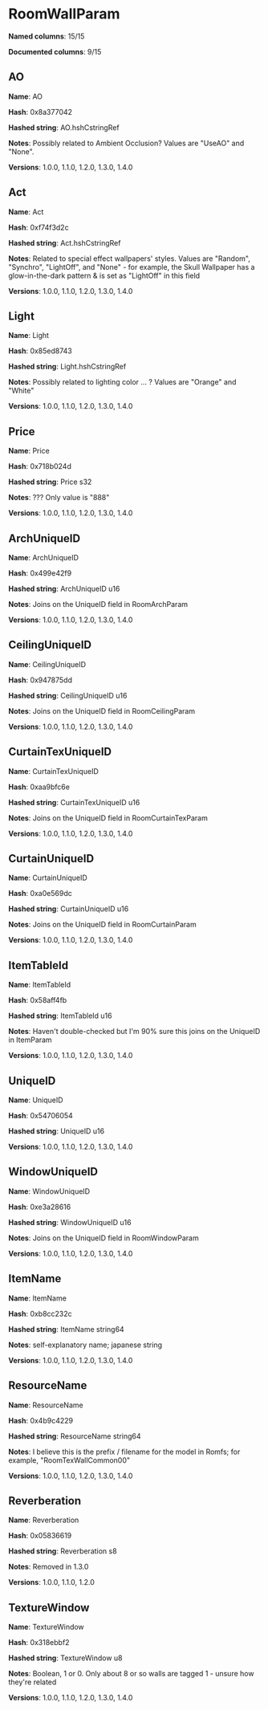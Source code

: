 # RoomWallParam
**Named columns**: 15/15

**Documented columns**: 9/15

## AO

**Name**: AO

**Hash**: 0x8a377042

**Hashed string**: AO.hshCstringRef

**Notes**: Possibly related to Ambient Occlusion? Values are "UseAO" and "None".

**Versions**: 1.0.0, 1.1.0, 1.2.0, 1.3.0, 1.4.0

## Act

**Name**: Act

**Hash**: 0xf74f3d2c

**Hashed string**: Act.hshCstringRef

**Notes**: Related to special effect wallpapers' styles. Values are "Random", "Synchro", "LightOff", and "None" - for example, the Skull Wallpaper has a glow-in-the-dark pattern & is set as "LightOff" in this field

**Versions**: 1.0.0, 1.1.0, 1.2.0, 1.3.0, 1.4.0

## Light

**Name**: Light

**Hash**: 0x85ed8743

**Hashed string**: Light.hshCstringRef

**Notes**: Possibly related to lighting color ... ? Values are "Orange" and "White"

**Versions**: 1.0.0, 1.1.0, 1.2.0, 1.3.0, 1.4.0

## Price

**Name**: Price

**Hash**: 0x718b024d

**Hashed string**: Price s32

**Notes**: ??? Only value is "888"

**Versions**: 1.0.0, 1.1.0, 1.2.0, 1.3.0, 1.4.0

## ArchUniqueID

**Name**: ArchUniqueID

**Hash**: 0x499e42f9

**Hashed string**: ArchUniqueID u16

**Notes**: Joins on the UniqueID field in RoomArchParam

**Versions**: 1.0.0, 1.1.0, 1.2.0, 1.3.0, 1.4.0

## CeilingUniqueID

**Name**: CeilingUniqueID

**Hash**: 0x947875dd

**Hashed string**: CeilingUniqueID u16

**Notes**: Joins on the UniqueID field in RoomCeilingParam

**Versions**: 1.0.0, 1.1.0, 1.2.0, 1.3.0, 1.4.0

## CurtainTexUniqueID

**Name**: CurtainTexUniqueID

**Hash**: 0xaa9bfc6e

**Hashed string**: CurtainTexUniqueID u16

**Notes**: Joins on the UniqueID field in RoomCurtainTexParam

**Versions**: 1.0.0, 1.1.0, 1.2.0, 1.3.0, 1.4.0

## CurtainUniqueID

**Name**: CurtainUniqueID

**Hash**: 0xa0e569dc

**Hashed string**: CurtainUniqueID u16

**Notes**: Joins on the UniqueID field in RoomCurtainParam

**Versions**: 1.0.0, 1.1.0, 1.2.0, 1.3.0, 1.4.0

## ItemTableId

**Name**: ItemTableId

**Hash**: 0x58aff4fb

**Hashed string**: ItemTableId u16

**Notes**: Haven't double-checked but I'm 90% sure this joins on the UniqueID in ItemParam

**Versions**: 1.0.0, 1.1.0, 1.2.0, 1.3.0, 1.4.0

## UniqueID

**Name**: UniqueID

**Hash**: 0x54706054

**Hashed string**: UniqueID u16

**Versions**: 1.0.0, 1.1.0, 1.2.0, 1.3.0, 1.4.0

## WindowUniqueID

**Name**: WindowUniqueID

**Hash**: 0xe3a28616

**Hashed string**: WindowUniqueID u16

**Notes**: Joins on the UniqueID field in RoomWindowParam

**Versions**: 1.0.0, 1.1.0, 1.2.0, 1.3.0, 1.4.0

## ItemName

**Name**: ItemName

**Hash**: 0xb8cc232c

**Hashed string**: ItemName string64

**Notes**: self-explanatory name; japanese string

**Versions**: 1.0.0, 1.1.0, 1.2.0, 1.3.0, 1.4.0

## ResourceName

**Name**: ResourceName

**Hash**: 0x4b9c4229

**Hashed string**: ResourceName string64

**Notes**: I believe this is the prefix / filename for the model in Romfs; for example, "RoomTexWallCommon00"

**Versions**: 1.0.0, 1.1.0, 1.2.0, 1.3.0, 1.4.0

## Reverberation

**Name**: Reverberation

**Hash**: 0x05836619

**Hashed string**: Reverberation s8

**Notes**: Removed in 1.3.0

**Versions**: 1.0.0, 1.1.0, 1.2.0

## TextureWindow

**Name**: TextureWindow

**Hash**: 0x318ebbf2

**Hashed string**: TextureWindow u8

**Notes**: Boolean, 1 or 0. Only about 8 or so walls are tagged 1 - unsure how they're related

**Versions**: 1.0.0, 1.1.0, 1.2.0, 1.3.0, 1.4.0

